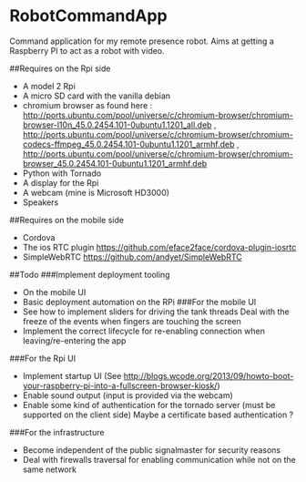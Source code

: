 # RobotCommandApp
Command application for my remote presence robot.
Aims at getting a Raspberry PI to act as a robot with video.

##Requires on the Rpi side
- A model 2 Rpi
- A micro SD card with the vanilla debian
- chromium browser as found here : http://ports.ubuntu.com/pool/universe/c/chromium-browser/chromium-browser-l10n_45.0.2454.101-0ubuntu1.1201_all.deb , http://ports.ubuntu.com/pool/universe/c/chromium-browser/chromium-codecs-ffmpeg_45.0.2454.101-0ubuntu1.1201_armhf.deb , http://ports.ubuntu.com/pool/universe/c/chromium-browser/chromium-browser_45.0.2454.101-0ubuntu1.1201_armhf.deb
- Python with Tornado
- A display for the Rpi
- A webcam (mine is Microsoft HD3000)
- Speakers

##Requires on the mobile side
- Cordova
- The ios RTC plugin https://github.com/eface2face/cordova-plugin-iosrtc
- SimpleWebRTC https://github.com/andyet/SimpleWebRTC

##Todo
###Implement deployment tooling
- On the mobile UI
- Basic deployment automation on the RPi
###For the mobile UI
- See how to implement sliders for driving the tank threads
    Deal with the freeze of the events when fingers are touching the screen
- Implement the correct lifecycle for re-enabling connection when leaving/re-entering the app

###For the Rpi UI
- Implement startup UI (See http://blogs.wcode.org/2013/09/howto-boot-your-raspberry-pi-into-a-fullscreen-browser-kiosk/)
- Enable sound output (input is provided via the webcam)
- Enable some kind of authentication for the tornado server (must be supported on the client side)
    Maybe a certificate based authentication ?

###For the infrastructure
- Become independent of the public signalmaster for security reasons
- Deal with firewalls traversal for enabling communication while not on the same network